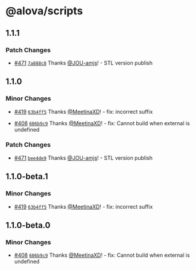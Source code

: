 # @alova/scripts

## 1.1.1

### Patch Changes

- [#471](https://github.com/alovajs/alova/pull/471) [`7a888c8`](https://github.com/alovajs/alova/commit/7a888c87c9e4153402765e46c40dfcb6c0c680e6) Thanks [@JOU-amjs](https://github.com/JOU-amjs)! - STL version publish

## 1.1.0

### Minor Changes

- [#419](https://github.com/alovajs/alova/pull/419) [`63b4ff5`](https://github.com/alovajs/alova/commit/63b4ff5fae1a98dfd07558b2795eb39d914c69e6) Thanks [@MeetinaXD](https://github.com/MeetinaXD)! - fix: incorrect suffix

- [#408](https://github.com/alovajs/alova/pull/408) [`606b9c9`](https://github.com/alovajs/alova/commit/606b9c991606600ac313ab8d249ef607f79e38b1) Thanks [@MeetinaXD](https://github.com/MeetinaXD)! - fix: Cannot build when external is undefined

### Patch Changes

- [#471](https://github.com/alovajs/alova/pull/471) [`bee4de9`](https://github.com/alovajs/alova/commit/bee4de9a494fdbb3bdac24bc9c8e3949709080c5) Thanks [@JOU-amjs](https://github.com/JOU-amjs)! - STL version publish

## 1.1.0-beta.1

### Minor Changes

- [#419](https://github.com/alovajs/alova/pull/419) [`63b4ff5`](https://github.com/alovajs/alova/commit/63b4ff5fae1a98dfd07558b2795eb39d914c69e6) Thanks [@MeetinaXD](https://github.com/MeetinaXD)! - fix: incorrect suffix

## 1.1.0-beta.0

### Minor Changes

- [#408](https://github.com/alovajs/alova/pull/408) [`606b9c9`](https://github.com/alovajs/alova/commit/606b9c991606600ac313ab8d249ef607f79e38b1) Thanks [@MeetinaXD](https://github.com/MeetinaXD)! - fix: Cannot build when external is undefined
